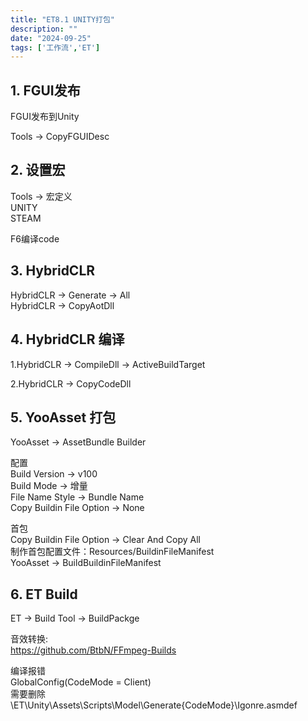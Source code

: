 ```yaml
---
title: "ET8.1 UNITY打包"
description: ""
date: "2024-09-25"
tags: ['工作流','ET']
---
```

## 1. FGUI发布

FGUI发布到Unity  

Tools  ->  CopyFGUIDesc

## 2. 设置宏

Tools -> 宏定义  
UNITY  
STEAM

F6编译code

## 3. HybridCLR

HybridCLR -> Generate -> All  
HybridCLR -> CopyAotDll  

## 4. HybridCLR 编译

1.HybridCLR -> CompileDll -> ActiveBuildTarget  

2.HybridCLR -> CopyCodeDll  

## 5. YooAsset 打包

YooAsset -> AssetBundle Builder

配置  
Build Version   ->   v100  
Build Mode  ->  增量  
File Name Style -> Bundle Name  
Copy Buildin File Option -> None  

首包  
Copy Buildin File Option -> Clear And Copy All  
制作首包配置文件：Resources/BuildinFileManifest  
YooAsset   -> BuildBuildinFileManifest  
  
## 6. ET Build

 ET -> Build Tool -> BuildPackge

音效转换:  
https://github.com/BtbN/FFmpeg-Builds  

编译报错  
GlobalConfig(CodeMode = Client)  
需要删除
\ET\Unity\Assets\Scripts\Model\Generate\{CodeMode}\Igonre.asmdef
